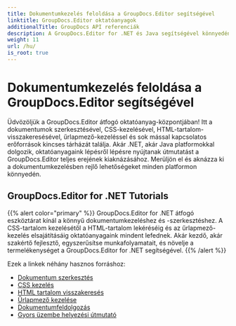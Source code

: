 ```yaml
---
title: Dokumentumkezelés feloldása a GroupDocs.Editor segítségével
linktitle: GroupDocs.Editor oktatóanyagok
additionalTitle: GroupDocs API referenciák
description: A GroupDocs.Editor for .NET és Java segítségével könnyedén szerkesztheti dokumentumait. Egyszerűsítse a munkafolyamatot, kezelje a CSS-t, kérjen le HTML-tartalmat és még sok más!
weight: 11
url: /hu/
is_root: true
---
```


# Dokumentumkezelés feloldása a GroupDocs.Editor segítségével


Üdvözöljük a GroupDocs.Editor átfogó oktatóanyag-központjában! Itt a dokumentumok szerkesztésével, CSS-kezelésével, HTML-tartalom-visszakeresésével, űrlapmező-kezeléssel és sok mással kapcsolatos erőforrások kincses tárházát találja. Akár .NET, akár Java platformokkal dolgozik, oktatóanyagaink lépésről lépésre nyújtanak útmutatást a GroupDocs.Editor teljes erejének kiaknázásához. Merüljön el és aknázza ki a dokumentumkezelésben rejlő lehetőségeket minden platformon könnyedén.


## GroupDocs.Editor for .NET Tutorials
{{% alert color="primary" %}}
GroupDocs.Editor for .NET átfogó eszköztárat kínál a könnyű dokumentumkezeléshez és -szerkesztéshez. A CSS-tartalom kezelésétől a HTML-tartalom lekéréséig és az űrlapmező-kezelés elsajátításáig oktatóanyagaink mindent lefednek. Akár kezdő, akár szakértő fejlesztő, egyszerűsítse munkafolyamatait, és növelje a termelékenységet a GroupDocs.Editor for .NET segítségével.
{{% /alert %}}

Ezek a linkek néhány hasznos forráshoz:
 
- [Dokumentum szerkesztés](./net/document-editing/)
- [CSS kezelés](./net/css-handling/)
- [HTML tartalom visszakeresés](./net/html-content-retrieval/)
- [Űrlapmező kezelése](./net/form-field-management/)
- [Dokumentumfeldolgozás](./net/document-processing/)
- [Gyors üzembe helyezési útmutató](./net/quick-start-guide/)